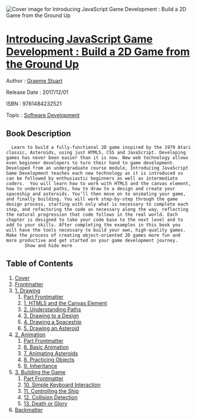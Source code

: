 ![Cover image for Introducing JavaScript Game Development : Build a 2D Game from the Ground Up](https://imgdetail.ebookreading.net/cover/cover/software_development/EB9781484232521.jpg)

[Introducing JavaScript Game Development : Build a 2D Game from the Ground Up](https://ebookreading.net/view/book/Introducing+JavaScript+Game+Development+%3A+Build+a+2D+Game+from+the+Ground+Up-EB9781484232521_1.html "Introducing JavaScript Game Development : Build a 2D Game from the Ground Up")
====================================================================================================================

Author : [Graeme Stuart](https://ebookreading.net/search/author/Graeme+Stuart)

Release Date : 2017/12/01

ISBN : 9781484232521

Topic : [Software Development](https://ebookreading.net/search/category/software-development)

Book Description
-----------------

      Learn to build a fully-functional 2D game inspired by the 1979 Atari classic, Asteroids, using just HTML5, CSS and JavaScript. Developing games has never been easier than it is now. New web technology allows even beginner developers to turn their hand to game development. Developed from an undergraduate course module, Introducing JavaScript Game Development teaches each new technology as it is introduced so can be followed by enthusiastic beginners as well as intermediate coders.  You will learn how to work with HTML5 and the canvas element, how to understand paths, how to draw to a design and create your spaceship and asteroids. You’ll then move on to animating your game, and finally building. You will work step-by-step through the game design process, starting with only what is necessary to complete each step, and refactoring the code as necessary along the way, reflecting the natural progression that code follows in the real world. Each chapter is designed to take your code base to the next level and to add to your skills. After completing the examples in this book you will have the tools necessary to build your own, high-quality games.  Make the process of creating object-oriented 2D games more fun and more productive and get started on your game development journey. 
           Show and hide more                
Table of Contents
-----------------

1. [Cover](https://ebookreading.net/view/book/Introducing+JavaScript+Game+Development+%3A+Build+a+2D+Game+from+the+Ground+Up-EB9781484232521_1.html)
1. [Frontmatter](https://ebookreading.net/view/book/Introducing+JavaScript+Game+Development+%3A+Build+a+2D+Game+from+the+Ground+Up-EB9781484232521_2.html)
1. [1. Drawing](https://ebookreading.net/view/book/Introducing+JavaScript+Game+Development+%3A+Build+a+2D+Game+from+the+Ground+Up-EB9781484232521_3.html)
    1. [Part Frontmatter](https://ebookreading.net/view/book/Introducing+JavaScript+Game+Development+%3A+Build+a+2D+Game+from+the+Ground+Up-EB9781484232521_4.html)
    1. [1. HTML5 and the Canvas Element](https://ebookreading.net/view/book/Introducing+JavaScript+Game+Development+%3A+Build+a+2D+Game+from+the+Ground+Up-EB9781484232521_5.html)
    1. [2. Understanding Paths](https://ebookreading.net/view/book/Introducing+JavaScript+Game+Development+%3A+Build+a+2D+Game+from+the+Ground+Up-EB9781484232521_6.html)
    1. [3. Drawing to a Design](https://ebookreading.net/view/book/Introducing+JavaScript+Game+Development+%3A+Build+a+2D+Game+from+the+Ground+Up-EB9781484232521_7.html)
    1. [4. Drawing a Spaceship](https://ebookreading.net/view/book/Introducing+JavaScript+Game+Development+%3A+Build+a+2D+Game+from+the+Ground+Up-EB9781484232521_8.html)
    1. [5. Drawing an Asteroid](https://ebookreading.net/view/book/Introducing+JavaScript+Game+Development+%3A+Build+a+2D+Game+from+the+Ground+Up-EB9781484232521_9.html)
1. [2. Animation](https://ebookreading.net/view/book/Introducing+JavaScript+Game+Development+%3A+Build+a+2D+Game+from+the+Ground+Up-EB9781484232521_10.html)
    1. [Part Frontmatter](https://ebookreading.net/view/book/Introducing+JavaScript+Game+Development+%3A+Build+a+2D+Game+from+the+Ground+Up-EB9781484232521_11.html)
    1. [6. Basic Animation](https://ebookreading.net/view/book/Introducing+JavaScript+Game+Development+%3A+Build+a+2D+Game+from+the+Ground+Up-EB9781484232521_12.html)
    1. [7. Animating Asteroids](https://ebookreading.net/view/book/Introducing+JavaScript+Game+Development+%3A+Build+a+2D+Game+from+the+Ground+Up-EB9781484232521_13.html)
    1. [8. Practicing Objects](https://ebookreading.net/view/book/Introducing+JavaScript+Game+Development+%3A+Build+a+2D+Game+from+the+Ground+Up-EB9781484232521_14.html)
    1. [9. Inheritance](https://ebookreading.net/view/book/Introducing+JavaScript+Game+Development+%3A+Build+a+2D+Game+from+the+Ground+Up-EB9781484232521_15.html)
1. [3. Building the Game](https://ebookreading.net/view/book/Introducing+JavaScript+Game+Development+%3A+Build+a+2D+Game+from+the+Ground+Up-EB9781484232521_16.html)
    1. [Part Frontmatter](https://ebookreading.net/view/book/Introducing+JavaScript+Game+Development+%3A+Build+a+2D+Game+from+the+Ground+Up-EB9781484232521_17.html)
    1. [10. Simple Keyboard Interaction](https://ebookreading.net/view/book/Introducing+JavaScript+Game+Development+%3A+Build+a+2D+Game+from+the+Ground+Up-EB9781484232521_18.html)
    1. [11. Controlling the Ship](https://ebookreading.net/view/book/Introducing+JavaScript+Game+Development+%3A+Build+a+2D+Game+from+the+Ground+Up-EB9781484232521_19.html)
    1. [12. Collision Detection](https://ebookreading.net/view/book/Introducing+JavaScript+Game+Development+%3A+Build+a+2D+Game+from+the+Ground+Up-EB9781484232521_20.html)
    1. [13. Death or Glory](https://ebookreading.net/view/book/Introducing+JavaScript+Game+Development+%3A+Build+a+2D+Game+from+the+Ground+Up-EB9781484232521_21.html)
1. [Backmatter](https://ebookreading.net/view/book/Introducing+JavaScript+Game+Development+%3A+Build+a+2D+Game+from+the+Ground+Up-EB9781484232521_22.html)
